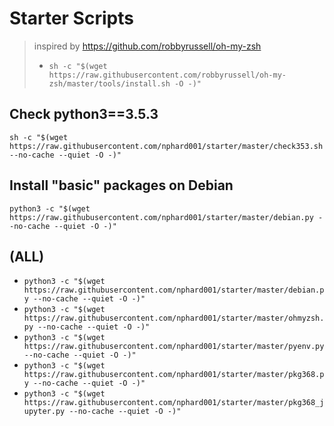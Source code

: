 # Starter Scripts
> inspired by https://github.com/robbyrussell/oh-my-zsh
> + `sh -c "$(wget https://raw.githubusercontent.com/robbyrussell/oh-my-zsh/master/tools/install.sh -O -)"`

## Check python3==3.5.3
`
sh -c "$(wget https://raw.githubusercontent.com/nphard001/starter/master/check353.sh --no-cache --quiet -O -)"
`

## Install "basic" packages on Debian
`
python3 -c "$(wget https://raw.githubusercontent.com/nphard001/starter/master/debian.py --no-cache --quiet -O -)"
`

## (ALL)
+ `
python3 -c "$(wget https://raw.githubusercontent.com/nphard001/starter/master/debian.py --no-cache --quiet -O -)"
`
+ `
python3 -c "$(wget https://raw.githubusercontent.com/nphard001/starter/master/ohmyzsh.py --no-cache --quiet -O -)"
`
+ `
python3 -c "$(wget https://raw.githubusercontent.com/nphard001/starter/master/pyenv.py --no-cache --quiet -O -)"
`
+ `
python3 -c "$(wget https://raw.githubusercontent.com/nphard001/starter/master/pkg368.py --no-cache --quiet -O -)"
`
+ `
python3 -c "$(wget https://raw.githubusercontent.com/nphard001/starter/master/pkg368_jupyter.py --no-cache --quiet -O -)"
`